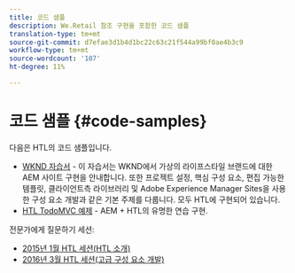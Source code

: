 ```yaml
---
title: 코드 샘플
description: We.Retail 참조 구현을 포함한 코드 샘플
translation-type: tm+mt
source-git-commit: d7efae3d1b4d1bc22c63c21f544a99bf0ae4b3c9
workflow-type: tm+mt
source-wordcount: '107'
ht-degree: 11%

---
```



# 코드 샘플 {#code-samples}

다음은 HTL의 코드 샘플입니다.

* [WKND 자습서](https://docs.adobe.com/content/help/en/experience-manager-learn/getting-started-wknd-tutorial-develop/overview.html)  - 이 자습서는 WKND에서 가상의 라이프스타일 브랜드에 대한 AEM 사이트 구현을 안내합니다. 또한 프로젝트 설정, 핵심 구성 요소, 편집 가능한 템플릿, 클라이언트측 라이브러리 및 Adobe Experience Manager Sites을 사용한 구성 요소 개발과 같은 기본 주제를 다룹니다. 모두 HTL에 구현되어 있습니다.
* [HTL TodoMVC 예제](https://github.com/Adobe-Marketing-Cloud/aem-sightly-sample-todomvc)  - AEM + HTL의 유명한 연습 구현.

전문가에게 질문하기 세션:

* [2015년 1월 HTL 세션(HTL 소개)](http://scottsdigitalcommunity.blogspot.ca/2015/01/upcoming-sessions-of-ask-aem-community.html)
* [2016년 3월 HTL 세션(고급 구성 요소 개발)](http://scottsdigitalcommunity.blogspot.ca/2016/03/ask-aem-community-experts-deep-dive.html)
